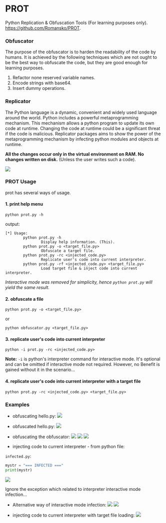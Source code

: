 # PROT

Python Replication & Obfuscation Tools (For learning purposes only).
https://github.com/Romansko/PROT.



### Obfuscator

The purpose of the obfuscator is to harden the readability of the code by humans. 
It is achieved by the following techniques which are not ought to be the best way to obfuscate the code, but they are 
good enough for learning purposes.
1. Refactor none reserved variable names.
2. Encode strings with base64.
3. Insert dummy operations.


### Replicator

The Python language is a dynamic, convenient and widely used language around the world. 
Python includes a powerful metaprogramming mechanism. 
This mechanism allows a python program to update its own code at runtime.
Changing the code at runtime could be a significant threat if the code is malicious. 
Replicator packages aims to show the power of the metaprogramming mechanism by infecting python modules and objects at runtime.

<b> All the changes occur only in the virtual environment on RAM. No changes written on disk.</b>
(Unless the user writes such a code).


![](img/package.png)


### PROT Usage

prot has several ways of usage.



#### 1. print help menu

`python prot.py -h`

output:
```
[*] Usage:
        python prot.py -h
                Display help information. (This).
        python prot.py -o <target_file.py>
                Obfuscate a target file.
        python prot.py -rc <injected_code.py>
                Replicate user's code into current interpreter.
        python prot.py -rf <injected_code.py> <target_file.py>
                Load target file & inject code into current interpreter.
```

*Interactive mode was removed for simplicity, hence `python prot.py` will yield the same result.*



#### 2. obfuscate a file

`python prot.py -o <target_file.py>`

or

`python obfuscator.py <target_file.py>`



#### 3. replicate user's code into current interpreter

`python -i prot.py -rc <injected_code.py>`


**Note:** `-i` is python's interpreter command for interactive mode.
It's optional and can be omitted if interactive mode not required. 
However, no Benefit is gained without it in the scenario...


#### 4. replicate user's code into current interpreter with a target file

`python prot.py -rc <injected_code.py> <target_file.py>`

### Examples

* obfuscating hello.py:
![](img/hello1.png)

* obfuscated hello.py:
![](img/hello2.png)

* obfuscating the obfuscator:
![](img/obf1.png)
![](img/obf2.png)
![](img/obf3.png)


* injecting code to current interpreter - from python file:

`infected.py`:
```python
mystr = "=== INFECTED ==="
print(mystr)
```

![](img/inf1.png)

Ignore the exception which related to interpreter interactive mode infection...


* Alternative way of interactive mode infection:
![](img/inf2.png)
![](img/inf3.png)


* injecting code to current interpreter with target file loading:
![](img/inf4.png)
